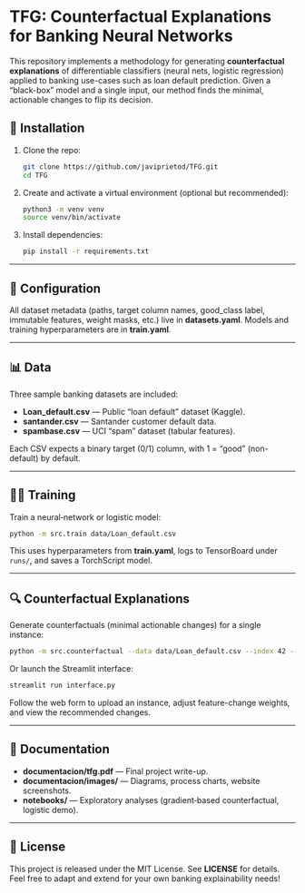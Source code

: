 # TFG: Counterfactual Explanations for Banking Neural Networks

This repository implements a methodology for generating **counterfactual explanations** of differentiable classifiers (neural nets, logistic regression) applied to banking use-cases such as loan default prediction. Given a “black-box” model and a single input, our method finds the minimal, actionable changes to flip its decision.


## 🚀 Installation

1. Clone the repo:

   ```bash
   git clone https://github.com/javiprietod/TFG.git
   cd TFG
   ```
2. Create and activate a virtual environment (optional but recommended):

   ```bash
   python3 -m venv venv
   source venv/bin/activate
   ```
3. Install dependencies:

   ```bash
   pip install -r requirements.txt
   ```

---

## 🔧 Configuration

All dataset metadata (paths, target column names, good\_class label, immutable features, weight masks, etc.) live in **datasets.yaml**.
Models and training hyperparameters are in **train.yaml**.

---

## 📊 Data

Three sample banking datasets are included:

* **Loan\_default.csv** — Public “loan default” dataset (Kaggle).
* **santander.csv** — Santander customer default data.
* **spambase.csv** — UCI “spam” dataset (tabular features).

Each CSV expects a binary target (0/1) column, with 1 = “good” (non-default) by default.

---

## 🏋️‍♂️ Training

Train a neural‐network or logistic model:

```bash
python -m src.train data/Loan_default.csv
```

This uses hyperparameters from **train.yaml**, logs to TensorBoard under `runs/`, and saves a TorchScript model.

---

## 🔍 Counterfactual Explanations

Generate counterfactuals (minimal actionable changes) for a single instance:

```bash
python -m src.counterfactual --data data/Loan_default.csv --index 42 --model runs/model_small
```

Or launch the Streamlit interface:

```bash
streamlit run interface.py
```

Follow the web form to upload an instance, adjust feature-change weights, and view the recommended changes.

---

## 📑 Documentation

* **documentacion/tfg.pdf** — Final project write-up.
* **documentacion/images/** — Diagrams, process charts, website screenshots.
* **notebooks/** — Exploratory analyses (gradient‐based counterfactual, logistic demo).

---

## 📄 License

This project is released under the MIT License. See **LICENSE** for details.
Feel free to adapt and extend for your own banking explainability needs!
